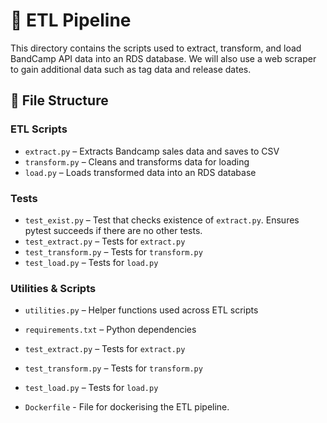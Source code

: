 # 🚰 ETL Pipeline

This directory contains the scripts used to extract, transform, and load BandCamp API data into an RDS database.
We will also use a web scraper to gain additional data such as tag data and release dates.

## 📁 File Structure

### ETL Scripts
- `extract.py` – Extracts Bandcamp sales data and saves to CSV  
- `transform.py` – Cleans and transforms data for loading  
- `load.py` – Loads transformed data into an RDS database  

### Tests
- `test_exist.py` – Test that checks existence of `extract.py`. Ensures pytest succeeds if there are no other tests. 
- `test_extract.py` – Tests for `extract.py`  
- `test_transform.py` – Tests for `transform.py`  
- `test_load.py` – Tests for `load.py` 

### Utilities & Scripts
- `utilities.py` – Helper functions used across ETL scripts  
- `requirements.txt` – Python dependencies  

- `test_extract.py` – Tests for `extract.py`  
- `test_transform.py` – Tests for `transform.py`  
- `test_load.py` – Tests for `load.py` 

- `Dockerfile` - File for dockerising the ETL pipeline.



